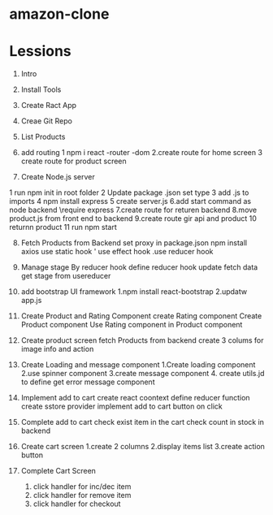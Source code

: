 # amazon-clone

# Lessions

1. Intro

2. Install Tools

3. Create Ract App

4. Creae Git Repo

5. List Products

6. add routing
   1 npm i react -router -dom
   2.create route for home screen
   3 create route for product screen

7. Create Node.js server

1 run npm init in root folder
2 Update package .json set type
3 add .js to imports
4 npm install express
5 create server.js
6.add start command as node backend \require express
7.create route for returen backend
8.move product.js from front end to backend
9.create route gir api and product
10 returnn product
11 run npm start

8. Fetch Products from Backend
   set proxy in package.json
   npm install axios
   use static hook '
   use effect hook
   .use reducer hook

9. Manage stage By reducer hook
   define reducer hook
   update fetch data
   get stage from usereducer

10. add bootstrap UI framework
    1.npm install react-bootstrap
    2.updatw app.js

11. Create Product and Rating Component
    create Rating component
    Create Product component
    Use Rating component in Product component

12. Create product screen
    fetch Products from backend
    create 3 colums for image info and action

13. Create Loading and message component
    1.Create loading component
    2.use spinner component
    3.create message component 4. create utils.jd to define get error message component

14. Implement add to cart
    create react coontext
    define reducer function
    create sstore provider
    implement add to cart button on click
15. Complete add to cart
    check exist item in the cart
    check count in stock in backend
16. Create cart screen
    1.create 2 columns
    2.display items list
    3.create action button
17. Complete Cart Screen
    1. click handler for inc/dec item
    2. click handler for remove item
    3. click handler for checkout
